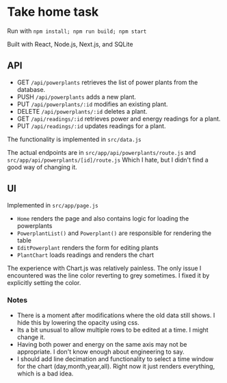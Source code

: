 # Take home task

Run with `npm install; npm run build; npm start`

Built with React, Node.js, Next.js, and SQLite

## API

- GET `/api/powerplants` retrieves the list of power plants from the database.
- PUSH `/api/powerplants` adds a new plant.
- PUT `/api/powerplants/:id` modifies an existing plant.
- DELETE `/api/powerplants/:id` deletes a plant.
- GET `/api/readings/:id` retrieves power and energy readings for a plant.
- PUT `/api/readings/:id` updates readings for a plant.

The functionality is implemented in `src/data.js`

The actual endpoints are in `src/app/api/powerplants/route.js` and `src/app/api/powerplants/[id]/route.js`
Which I hate, but I didn't find a good way of changing it.

## UI
Implemented in `src/app/page.js`

- `Home` renders the page and also contains logic for loading the powerplants
- `PowerplantList()` and `Powerplant()` are responsible for rendering the table
- `EditPowerplant` renders the form for editing plants
- `PlantChart` loads readings and renders the chart

The experience with Chart.js was relatively painless.
The only issue I encountered was the line color reverting to grey sometimes. I fixed it by explicitly setting the color.

### Notes
- There is a moment after modifications where the old data still shows. I hide this by lowering the opacity using css.
- Its a bit unusual to allow multiple rows to be edited at a time. I might change it.
- Having both power and energy on the same axis may not be appropriate. I don't know enough about engineering to say.
- I should add line decimation and functionality to select a time window for the chart (day,month,year,all). Right now it just renders everything, which is a bad idea.
